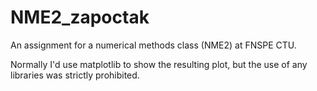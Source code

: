 # NME2_zapoctak
An assignment for a numerical methods class (NME2) at FNSPE CTU.

Normally I'd use matplotlib to show the resulting plot, but the use of any libraries was strictly prohibited.
